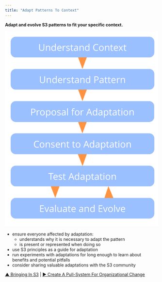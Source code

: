 ```yaml
---
title: "Adapt Patterns To Context"
---
```



**Adapt and evolve S3 patterns to fit your specific context.**

![right,fit](img/process/adapt-pattern-to-context.png)

-   ensure everyone affected by adaptation:
    -   understands why it is necessary to adapt the pattern
    -   is present or represented when doing so
-   use S3 principles as a guide for adaptation
-   run experiments with adaptations for long enough to learn about benefits and potential pitfalls
-   consider sharing valuable adaptations with the S3 community



[&#9650; Bringing In S3](bringing-in-s3.html) | [&#9654; Create A Pull-System For Organizational Change](create-a-pull-system-for-organizational-change.html)


